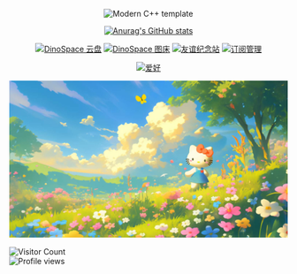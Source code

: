 <div id="title" align=center>

![Modern C++ template][github-sub-title:img]

[![Anurag's GitHub stats](https://github-readme-stats.vercel.app/api?username=dinosaurerer&show_icons=true&theme=tokyonight)](https://b23.tv/iEJTnPp)

[![DinoSpace 云盘](https://img.shields.io/badge/云盘-DinoSpace-blue)](https://cloud.072416.xyz)
[![DinoSpace 图床](https://img.shields.io/badge/图床-ImgBox-green)](https://uppic.dpdns.org/)
[![友谊纪念站](https://img.shields.io/badge/友谊纪念站-Moments-pink)](https://zsyxy.dpdns.org/)
[![订阅管理](https://img.shields.io/badge/订阅管理-Subscription-orange)](https://zhyx.qzz.io/)

[![爱好](https://img.shields.io/badge/爱好-Hellokitty-orange)](https://www.sanrio.com/hellokitty)

<!--BADGE_START--><!--BADGE_END-->

</div>

<!--IMAGE_START-->
![Slideshow](image/6666.jpg)
<!--IMAGE_END-->

![Visitor Count](https://hits.sh/github.com/dinosaurerer.svg?color=blue)  
![Profile views](https://komarev.com/ghpvc/?username=dinosaurerer&color=brightgreen)

[github-sub-title:img]: https://readme-typing-svg.herokuapp.com?font=Segoe+Script&center=true&lines=Dinosaur🦖🦕🦖.
